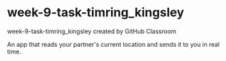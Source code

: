 # week-9-task-timring_kingsley
week-9-task-timring_kingsley created by GitHub Classroom

An app that reads your partner's current location and sends it to you in real time.
